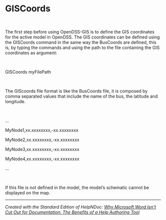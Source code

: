 # GISCoords

&nbsp;

The first step before using OpenDSS-GIS is to define the GIS coordinates for the active model in OpenDSS. The GIS coordinates can be defined using the GISCoords command in the same way the BusCoords are defined, this is, by typing the commands and using the path to the file containing the GIS coordinates as argument:

&nbsp;

GISCoords myFilePath

&nbsp;

The GIScoords file format is like the BusCoords file, it is composed by comma separated values that include the name of the bus, the latitude and longitude.

&nbsp;

…

MyNode1,xx.xxxxxxxx,-xx.xxxxxxxx

MyNode2,xx.xxxxxxxx,-xx.xxxxxxxx

MyNode3,xx.xxxxxxxx,-xx.xxxxxxxx

MyNode4,xx.xxxxxxxx,-xx.xxxxxxxx

…

&nbsp;

If this file is not defined in the model, the model’s schematic cannot be displayed on the map.

***
_Created with the Standard Edition of HelpNDoc: [Why Microsoft Word Isn't Cut Out for Documentation: The Benefits of a Help Authoring Tool](<https://www.helpndoc.com/news-and-articles/2022-09-27-why-use-a-help-authoring-tool-instead-of-microsoft-word-to-produce-high-quality-documentation/>)_
